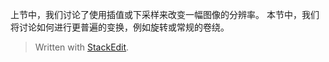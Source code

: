 上节中，我们讨论了使用插值或下采样来改变一幅图像的分辨率。
本节中，我们将讨论如何进行更普遍的变换，例如旋转或常规的卷绕。


> Written with [StackEdit](https://stackedit.io/).
<!--stackedit_data:
eyJoaXN0b3J5IjpbLTE1ODcwOTgwNiw3MzA5OTgxMTZdfQ==
-->